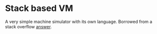 # Stack based VM

A very simple machine simulator with its own language. Borrowed from a stack overflow [answer](https://stackoverflow.com/questions/6887471/how-would-i-go-about-writing-an-interpreter-in-c).